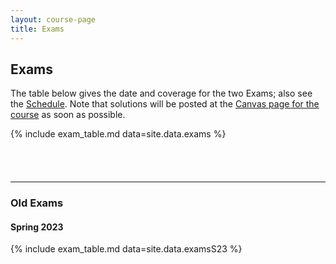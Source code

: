 ```yaml
---
layout: course-page
title: Exams
---
```


## Exams

The table below gives the date and coverage for the two Exams; also see the [Schedule](assets/general/S25/schedule.pdf).  Note that solutions will be posted at the [Canvas page for the course](https://canvas.alaska.edu/courses/24194) as soon as possible.

{% include exam_table.md  data=site.data.exams %}

<div style="padding-bottom: 40px"></div>

---
### Old Exams

#### Spring 2023

{% include exam_table.md  data=site.data.examsS23 %}

<!--
---
### Exams from Fall 2018

{% include exam_table.md  data=site.data.examsF18 %}
/-->
